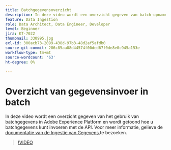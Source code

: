 ```yaml
---
title: Batchgegevensoverzicht
description: In deze video wordt een overzicht gegeven van batch-opname in Adobe Experience Platform en wordt getoond hoe u batchgegevens kunt invoeren met de API.
feature: Data Ingestion
role: Data Architect, Data Engineer, Developer
level: Beginner
jira: KT-7022
thumbnail: 330995.jpg
exl-id: 300acb73-2099-438d-97b3-48d2af5afdb0
source-git-commit: 286c85aa88d44574f00ded67f0de8e0c945a153e
workflow-type: tm+mt
source-wordcount: '63'
ht-degree: 0%

---
```


# Overzicht van gegevensinvoer in batch

In deze video wordt een overzicht gegeven van het gebruik van batchgegevens in Adobe Experience Platform en wordt getoond hoe u batchgegevens kunt invoeren met de API. Voor meer informatie, gelieve de [ documentatie van de Ingestie van Gegevens ](https://experienceleague.adobe.com/docs/experience-platform/ingestion/home.html) te bezoeken.

>[!VIDEO](https://video.tv.adobe.com/v/330995?learn=on&enablevpops)
